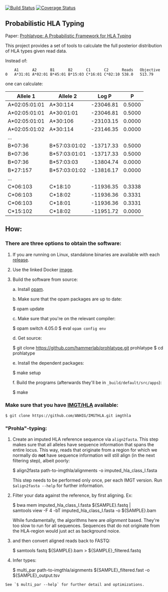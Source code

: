 [![Build Status](https://travis-ci.org/hammerlab/prohlatype.svg?branch=master)](https://travis-ci.org/hammerlab/prohlatype)
[![Coverage Status](https://coveralls.io/repos/hammerlab/prohlatype/badge.svg?branch=HEAD&service=github)](https://coveralls.io/github/hammerlab/prohlatype?branch=HEAD)

Probabilistic HLA Typing
------------------------

Paper: [Prohlatype: A Probabilistic Framework for HLA Typing](https://doi.org/10.1101/244962)

This project provides a set of tools to calculate the full posterior
distribution of HLA types given read data.

Instead of:

```
	A1  	A2  	B1  	B2  	C1	    C2  	Reads	Objective
0	A*31:01	A*02:01	B*45:01	B*15:03	C*16:01	C*02:10	538.0	513.79

```

one can calculate:

| Allele 1      | Allele 2          | Log P       |     P |
|---------------|-------------------|-------------|-------|
|  A*02:05:01:01|	        A*30:114|	-23046.81 | 0.5000|
|  A*02:05:01:01|	      A*30:01:01|	-23046.81 | 0.5000|
|  A*02:05:01:01|	        A*30:106|   -23103.15 | 0.0000|
|  A*02:05:01:02|           A*30:114|   -23146.35 | 0.0000|
| ... | | |
|        B*07:36|	   B*57:03:01:02|	-13717.33 | 0.5000|
|        B*07:36|      B*57:03:01:01|	-13717.33 | 0.5000|
|        B*07:36|	      B*57:03:03|	-13804.74 | 0.0000|
|       B*27:157|	   B*57:03:01:02|	-13816.17 | 0.0000|
| ... | | |
|       C*06:103|	         C*18:10|	-11936.35 | 0.3338|
|       C*06:103|	         C*18:02|	-11936.36 | 0.3331|
|       C*06:103|	         C*18:01|	-11936.36 | 0.3331|
|       C*15:102|	         C*18:02|	-11951.72 | 0.0000|


## How:

### There are three options to obtain the software:

  1. If you are running on Linux, standalone binaries are available with each [release](https://github.com/hammerlab/prohlatype/releases).
  2. Use the linked Docker [image](https://hub.docker.com/r/leonidr/prohlatype/).
  3. Build the software from source:

      a. Install [opam](https://opam.ocaml.org/).

      b. Make sure that the opam packages are up to date:

        $ opam update

      c. Make sure that you're on the relevant compiler:

        $ opam switch 4.05.0
        $ eval `opam config env`

      d. Get source:

        $ git clone https://github.com/hammerlab/prohlatype.git prohlatype
        $ cd prohlatype

      e. Install the dependent packages:

        $ make setup

      f. Build the programs (afterwards they'll be in `_build/default/src/apps`):

        $ make

### Make sure that you have [IMGT/HLA](https://github.com/ANHIG/IMGTHLA) available:

`$ git clone https://github.com/ANHIG/IMGTHLA.git imgthla`

### "Prohla"-typing:

  1. Create an imputed HLA reference sequence via `align2fasta`.
     This step makes sure that all alleles have sequence information that spans
     the entire locus. This way, reads that originate from a region for which
     we normally do **not** have sequence information will still align (in the
     next filtering step), albeit poorly:

        $ align2fasta path-to-imgthla/alignments -o imputed_hla_class_I.fasta

     This step needs to be performed only once, per each IMGT version.
     Run `$align2fasta --help` for further information.

  2. Filter your data against the reference, by first aligning. Ex:

        $ bwa mem imputed_hla_class_I.fasta ${SAMPLE}.fastq | \
            samtools view -F 4 -bT imputed_hla_class_I.fasta -o ${SAMPLE}.bam

     While fundamentally, the algorithms here are *alignment* based. They're
     too slow to run for all sequences. Sequences that do not originate from
     the HLA-region would just act as background noice.

  3. and then convert aligned reads back to FASTQ:

        $ samtools fastq ${SAMPLE}.bam > ${SAMPLE}_filtered.fastq

  4. Infer types:

        $ multi_par path-to-imgthla/aignments ${SAMPLE}_filtered.fast -o ${SAMPLE}_output.tsv

    See `$ multi_par --help` for further detail and optimizations.
